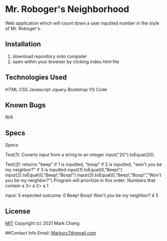 # Mr. Roboger's Neighborhood

Web application which will count down a user inputted number in the style of Mr. Roboger's. 

## Installation

1. download repository onto computer
2. open within your browser by clicking index.html file

## Technologies Used

HTML
CSS
Javascript
Jquery
Bootstrap
VS Code

## Known Bugs

N/A

## Specs
Specs

Test(1): Coverts input from a string to an integer
input("20").toEqual(20)

Test(2): returns "beep" if 1 is inputted, "boop" if 2 is inputted, "won't you be my neighbor?" if 3 is inputted
input(1).toEqual(0,"Beep!")
input(2).toEqual(0,"Beep!,"Boop!")
input(3).toEqual(0,"Beep!,"Boop!","Won't you be my neighbor?")
Program will prioritize in this order: Numbers that contain a 3> a 2> a 1

input: 5
expected outcome: 
0
Beep!
Boop!
Won't you be my neighbor?
4
5

## License
[MIT](https://choosealicense.com/licenses/mit/)
Copyright (c) 2021 Mark Chang

##Contact Info
Email: Marksrc7@gmail.com



